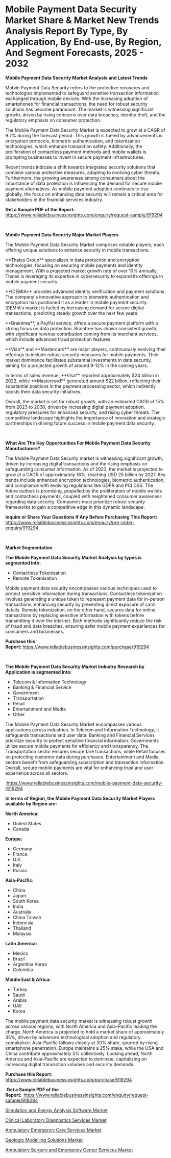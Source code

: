 <p><h1>Mobile Payment Data Security Market Share & Market New Trends Analysis Report By Type, By Application, By End-use, By Region, And Segment Forecasts, 2025 - 2032</h1></p><p><strong>Mobile Payment Data Security Market Analysis and Latest Trends</strong></p>
<p><p>Mobile Payment Data Security refers to the protective measures and technologies implemented to safeguard sensitive transaction information exchanged through mobile devices. With the increasing adoption of smartphones for financial transactions, the need for robust security solutions has become paramount. The market is witnessing significant growth, driven by rising concerns over data breaches, identity theft, and the regulatory emphasis on consumer protection.</p><p>The Mobile Payment Data Security Market is expected to grow at a CAGR of 9.7% during the forecast period. This growth is fueled by advancements in encryption protocols, biometric authentication, and tokenization technologies, which enhance transaction safety. Additionally, the proliferation of contactless payment methods and mobile wallets is prompting businesses to invest in secure payment infrastructures.</p><p>Recent trends indicate a shift towards integrated security solutions that combine various protective measures, adapting to evolving cyber threats. Furthermore, the growing awareness among consumers about the importance of data protection is influencing the demand for secure mobile payment alternatives. As mobile payment adoption continues to rise globally, the focus on enhancing data security will remain a critical area for stakeholders in the financial services industry.</p></p>
<p><strong>Get a Sample PDF of the Report:&nbsp;</strong> <a href="https://www.reliablebusinessinsights.com/enquiry/request-sample/919294?utm_campaign=1877&utm_medium=2&utm_source=Github&utm_content=ia&utm_term=07032025&utm_id=mobile-payment-data-security">https://www.reliablebusinessinsights.com/enquiry/request-sample/919294</a></p>
<p>&nbsp;</p>
<p><strong>Mobile Payment Data Security Major Market Players</strong></p>
<p><p>The Mobile Payment Data Security Market comprises notable players, each offering unique solutions to enhance security in mobile transactions. </p><p>**Thales Group** specializes in data protection and encryption technologies, focusing on securing mobile payments and identity management. With a projected market growth rate of over 10% annually, Thales is leveraging its expertise in cybersecurity to expand its offerings in mobile payment security.</p><p>**IDEMIA** provides advanced identity verification and payment solutions. The company's innovative approach to biometric authentication and encryption has positioned it as a leader in mobile payment security. IDEMIA's market is fueled by increasing demand for secure digital transactions, predicting steady growth over the next few years.</p><p>**Braintree**, a PayPal service, offers a secure payment platform with a strong focus on data protection. Braintree has shown consistent growth, with significant revenue contribution coming from its merchant services, which include advanced fraud protection features.</p><p>**Visa** and **Mastercard** are major players, continuously evolving their offerings to include robust security measures for mobile payments. Their market dominance facilitates substantial investments in data security, aiming for a projected growth of around 9-12% in the coming years.</p><p>In terms of sales revenue, **Visa** reported approximately $24 billion in 2022, while **Mastercard** generated around $22 billion, reflecting their substantial positions in the payment processing sector, which indirectly boosts their data security initiatives. </p><p>Overall, the market is set for robust growth, with an estimated CAGR of 15% from 2023 to 2030, driven by increasing digital payment adoption, regulatory pressures for enhanced security, and rising cyber threats. The competitive landscape highlights the importance of innovation and strategic partnerships in driving future success in mobile payment data security.</p></p>
<p>&nbsp;</p>
<p><strong>What Are The Key Opportunities For Mobile Payment Data Security Manufacturers?</strong></p>
<p><p>The Mobile Payment Data Security market is witnessing significant growth, driven by increasing digital transactions and the rising emphasis on safeguarding consumer information. As of 2023, the market is projected to grow at a CAGR of approximately 18%, reaching USD 25 billion by 2027. Key trends include enhanced encryption technologies, biometric authentication, and compliance with evolving regulations like GDPR and PCI DSS. The future outlook is promising, propelled by the proliferation of mobile wallets and contactless payments, coupled with heightened consumer awareness regarding data security. Companies must prioritize robust security frameworks to gain a competitive edge in this dynamic landscape.</p></p>
<p><strong>Inquire or Share Your Questions If Any Before Purchasing This Report:</strong> <a href="https://www.reliablebusinessinsights.com/enquiry/pre-order-enquiry/919294?utm_campaign=1877&utm_medium=2&utm_source=Github&utm_content=ia&utm_term=07032025&utm_id=mobile-payment-data-security">https://www.reliablebusinessinsights.com/enquiry/pre-order-enquiry/919294</a></p>
<p>&nbsp;</p>
<p><strong>Market Segmentation</strong></p>
<p><strong>The Mobile Payment Data Security Market Analysis by types is segmented into:</strong></p>
<p><ul><li>Contactless Tokenisation</li><li>Remote Tokenisation</li></ul></p>
<p><p>Mobile payment data security encompasses various techniques used to protect sensitive information during transactions. Contactless tokenization involves generating a unique token to represent payment data for in-person transactions, enhancing security by preventing direct exposure of card details. Remote tokenization, on the other hand, secures data for online transactions by replacing sensitive information with tokens before transmitting it over the internet. Both methods significantly reduce the risk of fraud and data breaches, ensuring safer mobile payment experiences for consumers and businesses.</p></p>
<p><strong>Purchase this Report:&nbsp;</strong><a href="https://www.reliablebusinessinsights.com/purchase/919294?utm_campaign=1877&utm_medium=2&utm_source=Github&utm_content=ia&utm_term=07032025&utm_id=mobile-payment-data-security">https://www.reliablebusinessinsights.com/purchase/919294</a></p>
<p>&nbsp;</p>
<p><strong>The Mobile Payment Data Security Market Industry Research by Application is segmented into:</strong></p>
<p><ul><li>Telecom & Information Technology</li><li>Banking & Financial Service</li><li>Government</li><li>Transportation</li><li>Retail</li><li>Entertainment and Media</li><li>Other</li></ul></p>
<p><p>The Mobile Payment Data Security Market encompasses various applications across industries. In Telecom and Information Technology, it safeguards transactions and user data. Banking and Financial Services prioritize security to protect sensitive financial information. Governments utilize secure mobile payments for efficiency and transparency. The Transportation sector ensures secure fare transactions, while Retail focuses on protecting customer data during purchases. Entertainment and Media sectors benefit from safeguarding subscription and transaction information. Overall, secure mobile payments are vital for enhancing trust and user experience across all sectors.</p></p>
<p><a href="https://www.reliablebusinessinsights.com/mobile-payment-data-security-r919294?utm_campaign=1877&utm_medium=2&utm_source=Github&utm_content=ia&utm_term=07032025&utm_id=mobile-payment-data-security">&nbsp;https://www.reliablebusinessinsights.com/mobile-payment-data-security-r919294</a></p>
<p><strong>In terms of Region, the Mobile Payment Data Security Market Players available by Region are:</strong></p>
<p>
    <p> <strong> North America: </strong>
        <ul>
            <li>United States</li>
            <li>Canada</li>
        </ul>
        </p> 
    <p> <strong> Europe: </strong>
        <ul>
            <li>Germany</li>
            <li>France</li>
            <li>U.K.</li>
            <li>Italy</li>
            <li>Russia</li>
        </ul>
        </p> 
    <p> <strong> Asia-Pacific: </strong>
        <ul>
            <li>China</li>
            <li>Japan</li>
            <li>South Korea</li>
            <li>India</li>
            <li>Australia</li>
            <li>China Taiwan</li>
            <li>Indonesia</li>
            <li>Thailand</li>
            <li>Malaysia</li>
        </ul>
        </p> 
    <p> <strong> Latin America: </strong>
        <ul>
            <li>Mexico</li>
            <li>Brazil</li>
            <li>Argentina Korea</li>
            <li>Colombia</li>
        </ul>
        </p> 
    <p> <strong> Middle East & Africa: </strong>
        <ul>
            <li>Turkey</li>
            <li>Saudi</li>
            <li>Arabia</li>
            <li>UAE</li>
            <li>Korea</li>
        </ul>
    </p>
    </p>
<p><p>The mobile payment data security market is witnessing robust growth across various regions, with North America and Asia-Pacific leading the charge. North America is projected to hold a market share of approximately 35%, driven by advanced technological adoption and regulatory compliance. Asia-Pacific follows closely at 30% share, spurred by rising smartphone penetration. Europe maintains a 25% stake, while the USA and China contribute approximately 5% collectively. Looking ahead, North America and Asia-Pacific are expected to dominate, capitalizing on increasing digital transaction volumes and security demands.</p></p>
<p><strong>Purchase this Report: </strong><a href="https://www.reliablebusinessinsights.com/purchase/919294?utm_campaign=1877&utm_medium=2&utm_source=Github&utm_content=ia&utm_term=07032025&utm_id=mobile-payment-data-security">https://www.reliablebusinessinsights.com/purchase/919294</a></p>
<p>&nbsp;<strong>Get a Sample PDF of the Report:&nbsp;&nbsp;</strong><a href="https://www.reliablebusinessinsights.com/enquiry/request-sample/919294?utm_campaign=1877&utm_medium=2&utm_source=Github&utm_content=ia&utm_term=07032025&utm_id=mobile-payment-data-security">https://www.reliablebusinessinsights.com/enquiry/request-sample/919294</a></p>
<p><strong></strong></p>
<p><p><a href="https://github.com/laveeasaadrh/Market-Research-Report-List-1/blob/main/simulation-and-energy-analysis-software-market.md?utm_campaign=1877&utm_medium=2&utm_source=Github&utm_content=ia&utm_term=07032025&utm_id=mobile-payment-data-security">Simulation and Energy Analysis Software Market</a></p><p><a href="https://github.com/leoustolja/Market-Research-Report-List-1/blob/main/clinical-laboratory-diagnostics-services-market.md?utm_campaign=1877&utm_medium=2&utm_source=Github&utm_content=ia&utm_term=07032025&utm_id=mobile-payment-data-security">Clinical Laboratory Diagnostics Services Market</a></p><p><a href="https://github.com/bichukapac/Market-Research-Report-List-1/blob/main/ambulatory-emergency-care-services-market.md?utm_campaign=1877&utm_medium=2&utm_source=Github&utm_content=ia&utm_term=07032025&utm_id=mobile-payment-data-security">Ambulatory Emergency Care Services Market</a></p><p><a href="https://github.com/swaftaenglem/Market-Research-Report-List-1/blob/main/geologic-modelling-solutions-market.md?utm_campaign=1877&utm_medium=2&utm_source=Github&utm_content=ia&utm_term=07032025&utm_id=mobile-payment-data-security">Geologic Modelling Solutions Market</a></p><p><a href="https://github.com/ayondaylos/Market-Research-Report-List-1/blob/main/ambulatory-surgery-and-emergency-center-services-market.md?utm_campaign=1877&utm_medium=2&utm_source=Github&utm_content=ia&utm_term=07032025&utm_id=mobile-payment-data-security">Ambulatory Surgery and Emergency Center Services Market</a></p></p>